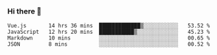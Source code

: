 ### Hi there 👋

<!--
**xin-code/Xin-code** is a ✨ _special_ ✨ repository because its `README.md` (this file) appears on your GitHub profile.

Here are some ideas to get you started:
<!--START_SECTION:waka-->
```text
Vue.js       14 hrs 36 mins  █████████████▒░░░░░░░░░░░   53.52 % 
JavaScript   12 hrs 20 mins  ███████████▒░░░░░░░░░░░░░   45.23 % 
Markdown     10 mins         ░░░░░░░░░░░░░░░░░░░░░░░░░   00.65 % 
JSON         8 mins          ░░░░░░░░░░░░░░░░░░░░░░░░░   00.52 % 
```
<!--END_SECTION:waka-->
